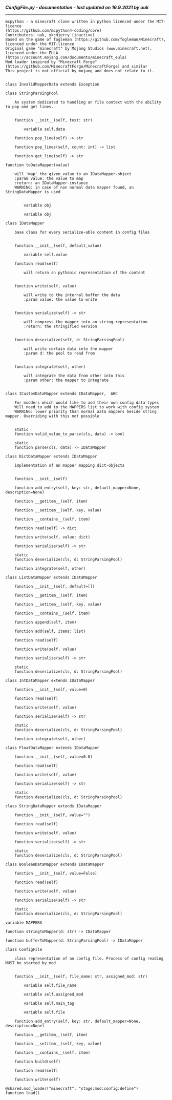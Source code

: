 ***ConfigFile.py - documentation - last updated on 16.9.2021 by uuk***
___

    mcpython - a minecraft clone written in python licenced under the MIT-licence 
    (https://github.com/mcpython4-coding/core)
    Contributors: uuk, xkcdjerry (inactive)
    Based on the game of fogleman (https://github.com/fogleman/Minecraft), licenced under the MIT-licence
    Original game "minecraft" by Mojang Studios (www.minecraft.net), licenced under the EULA
    (https://account.mojang.com/documents/minecraft_eula)
    Mod loader inspired by "Minecraft Forge" (https://github.com/MinecraftForge/MinecraftForge) and similar
    This project is not official by mojang and does not relate to it.


    class InvalidMapperData extends Exception

    class StringParsingPool
        
        An system dedicated to handling an file context with the ability to pop and get lines.


        function __init__(self, text: str)

            variable self.data

        function pop_line(self) -> str

        function pop_lines(self, count: int) -> list

        function get_line(self) -> str

    function toDataMapper(value)
        
        will 'map' the given value to an IDataMapper-object
        :param value: the value to map
        :return: an IDataMapper-instance
        WARNING: in case of non normal data mapper found, an StringDataMapper is used


            variable obj

            variable obj

    class IDataMapper
        
        base class for every serialize-able content in config files


        function __init__(self, default_value)

            variable self.value

        function read(self)
            
            will return an pythonic representation of the content


        function write(self, value)
            
            will write to the internal buffer the data
            :param value: the value to write


        function serialize(self) -> str
            
            will compress the mapper into an string-representation
            :return: the stringified version


        function deserialize(self, d: StringParsingPool)
            
            will write certain data into the mapper
            :param d: the pool to read from


        function integrate(self, other)
            
            will integrate the data from other into this
            :param other: the mapper to integrate


    class ICustomDataMapper extends IDataMapper,  ABC
        
        For modders which would like to add their own config data types
        Will need to add to the MAPPERS list to work with config system
        WARNING: lower priority than normal aata mappers beside string mapper. Overriding with this not possible


        static
        function valid_value_to_parse(cls, data) -> bool

        static
        function parse(cls, data) -> IDataMapper

    class DictDataMapper extends IDataMapper
        
        implementation of an mapper mapping dict-objects


        function __init__(self)

        function add_entry(self, key: str, default_mapper=None, description=None)

        function __getitem__(self, item)

        function __setitem__(self, key, value)

        function __contains__(self, item)

        function read(self) -> dict

        function write(self, value: dict)

        function serialize(self) -> str

        static
        function deserialize(cls, d: StringParsingPool)

        function integrate(self, other)

    class ListDataMapper extends IDataMapper

        function __init__(self, default=[])

        function __getitem__(self, item)

        function __setitem__(self, key, value)

        function __contains__(self, item)

        function append(self, item)

        function add(self, items: list)

        function read(self)

        function write(self, value)

        function serialize(self) -> str

        static
        function deserialize(cls, d: StringParsingPool)

    class IntDataMapper extends IDataMapper

        function __init__(self, value=0)

        function read(self)

        function write(self, value)

        function serialize(self) -> str

        static
        function deserialize(cls, d: StringParsingPool)

        function integrate(self, other)

    class FloatDataMapper extends IDataMapper

        function __init__(self, value=0.0)

        function read(self)

        function write(self, value)

        function serialize(self) -> str

        static
        function deserialize(cls, d: StringParsingPool)

    class StringDataMapper extends IDataMapper

        function __init__(self, value="")

        function read(self)

        function write(self, value)

        function serialize(self) -> str

        static
        function deserialize(cls, d: StringParsingPool)

    class BooleanDataMapper extends IDataMapper

        function __init__(self, value=False)

        function read(self)

        function write(self, value)

        function serialize(self) -> str

        static
        function deserialize(cls, d: StringParsingPool)

    variable MAPPERS

    function stringToMapper(d: str) -> IDataMapper

    function bufferToMapper(d: StringParsingPool) -> IDataMapper

    class ConfigFile
        
        class representation of an config file. Process of config reading MUST be started by mod


        function __init__(self, file_name: str, assigned_mod: str)

            variable self.file_name

            variable self.assigned_mod

            variable self.main_tag

            variable self.file

        function add_entry(self, key: str, default_mapper=None, description=None)

        function __getitem__(self, item)

        function __setitem__(self, key, value)

        function __contains__(self, item)

        function build(self)

        function read(self)

        function write(self)

    @shared.mod_loader("minecraft", "stage:mod:config:define")
    function load()